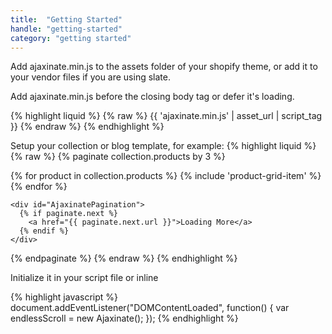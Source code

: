 ```yaml
---
title:  "Getting Started"
handle: "getting-started"
category: "getting started"
---
```

Add ajaxinate.min.js to the assets folder of your shopify theme, or add it to your vendor files if you are using slate.

Add ajaxinate.min.js before the closing body tag or defer it's loading.


{% highlight liquid %}
{% raw %}
{{ 'ajaxinate.min.js' | asset_url | script_tag }}
{% endraw %}
{% endhighlight %}


Setup your collection or blog template, for example:
{% highlight liquid %}
{% raw %}
{% paginate collection.products by 3 %}
    <div id="AjaxinateLoop" >
      {% for product in collection.products %}
        {% include 'product-grid-item' %}
      {% endfor %}
    </div>

    <div id="AjaxinatePagination">
      {% if paginate.next %}
        <a href="{{ paginate.next.url }}">Loading More</a>
      {% endif %}
    </div>
{% endpaginate %}
{% endraw %}
{% endhighlight %}

Initialize it in your script file or inline

{% highlight javascript %}
document.addEventListener("DOMContentLoaded", function() {
  var endlessScroll = new Ajaxinate();
});
{% endhighlight %}
